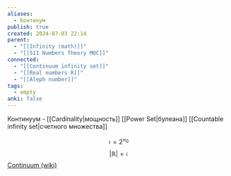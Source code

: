 ```yaml
---
aliases:
  - Континум
publish: true
created: 2024-07-03 22:14
parent:
  - "[[Infinity (math)]]"
  - "[[511 Numbers Theory MOC]]"
connected:
  - "[[Continuum infinity set]]"
  - "[[Real numbers R]]"
  - "[[Aleph number]]"
tags:
  - empty
anki: false
---
```

Континуум - [[Cardinality|мощность]] [[Power Set|булеана]] [[Countable infinity set|счетного множества]] 

$$
\mathfrak{c}=2^{\aleph_0}
$$
$$
|\mathbb{R}|=\mathfrak{c}
$$
[Continuum (wiki)](https://en.wikipedia.org/wiki/Continuum_(set_theory))

